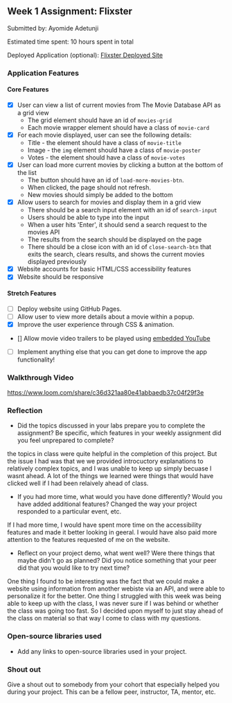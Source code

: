 
## Week 1 Assignment: Flixster

Submitted by: Ayomide Adetunji

Estimated time spent: 10 hours spent in total

Deployed Application (optional): [Flixster Deployed Site](ADD_LINK_HERE)

### Application Features

#### Core Features

- [X] User can view a list of current movies from The Movie Database API as a grid view
  - The grid element should have an id of `movies-grid`
  - Each movie wrapper element should have a class of `movie-card`
- [X] For each movie displayed, user can see the following details:
  - Title - the element should have a class of `movie-title`
  - Image - the `img` element should have a class of `movie-poster`
  - Votes - the element should have a class of `movie-votes`
- [X] User can load more current movies by clicking a button at the bottom of the list
  - The button should have an id of `load-more-movies-btn`.
  - When clicked, the page should not refresh.
  - New movies should simply be added to the bottom
- [X] Allow users to search for movies and display them in a grid view
  - There should be a search input element with an id of `search-input`
  - Users should be able to type into the input
  - When a user hits 'Enter', it should send a search request to the movies API
  - The results from the search should be displayed on the page
  - There should be a close icon with an id of `close-search-btn` that exits the search, clears results, and shows the current movies displayed previously
- [X] Website accounts for basic HTML/CSS accessibility features
- [X] Website should be responsive

#### Stretch Features

- [ ] Deploy website using GitHub Pages.
- [ ] Allow user to view more details about a movie within a popup.
- [X] Improve the user experience through CSS & animation.
- [] Allow movie video trailers to be played using [embedded YouTube](https://support.google.com/youtube/answer/171780?hl=en)
- [ ] Implement anything else that you can get done to improve the app functionality!

### Walkthrough Video

https://www.loom.com/share/c36d321aa80e41abbaedb37c04f29f3e

### Reflection

- Did the topics discussed in your labs prepare you to complete the assignment? Be specific, which features in your weekly assignment did you feel unprepared to complete?

the topics in class were quite helpful in the completion of this project. But the issue I had was that we we provided introcuctory explanations to relatively complex topics, and I was unable to keep up simply becuase I wasnt ahead. A lot of the things we learned were things that would have clicked well if I had been relaively ahead of class.

- If you had more time, what would you have done differently? Would you have added additional features? Changed the way your project responded to a particular event, etc.
  
If I had more time, I would have spent more time on the accessibility features and made it better looking in geeral. I would have also paid more attention to the features requested of me on the website.

- Reflect on your project demo, what went well? Were there things that maybe didn't go as planned? Did you notice something that your peer did that you would like to try next time?

One thing I found to be interesting was the fact that we could make a website using information from another webiste via an API, and were able to personalize it for the better. One thing I struggled with this week was being able to keep up with the class, I was never sure if I was behind or whether the class was going too fast. So I decided upon myself to just stay ahead of the class on material so that way I come to class with my questions.

### Open-source libraries used

- Add any links to open-source libraries used in your project.

### Shout out

Give a shout out to somebody from your cohort that especially helped you during your project. This can be a fellow peer, instructor, TA, mentor, etc.
